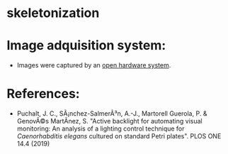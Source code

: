 # skeletonization



# Image adquisition system:
- Images were captured by an [open hardware system](https://github.com/JCPuchalt/c-elegans_smartLight).


# References:
- Puchalt, J. C., SÃ¡nchez-SalmerÃ³n, A.-J., Martorell Guerola, P. & GenovÃ©s MartÃ­nez, S. "Active backlight for automating visual monitoring: An analysis of a lighting control technique for *Caenorhabditis elegans* cultured on standard Petri plates". PLOS ONE 14.4 (2019)
